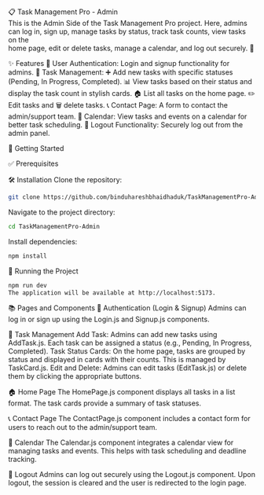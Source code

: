 📋 Task Management Pro - Admin     
            This is the Admin Side of the Task Management Pro project. Here, admins can log in, sign up, manage tasks by status, track task counts, view tasks on the  
      home page, edit or delete tasks, manage a calendar, and log out securely. 🎯

✨ Features
  🔑 User Authentication: Login and signup functionality for admins.
  📝 Task Management:
  ➕ Add new tasks with specific statuses (Pending, In Progress, Completed).
  📊 View tasks based on their status and display the task count in stylish cards.
  🏠 List all tasks on the home page.
  ✏️ Edit tasks and 🗑️ delete tasks.
  📞 Contact Page: A form to contact the admin/support team.
  📅 Calendar: View tasks and events on a calendar for better task scheduling.
  🚪 Logout Functionality: Securely log out from the admin panel.

  
🚀 Getting Started

✅ Prerequisites

🛠️ Installation
Clone the repository:
```bash
git clone https://github.com/binduhareshbhaidhaduk/TaskManagementPro-Admin.git
```

Navigate to the project directory:
```bash
cd TaskManagementPro-Admin
```

Install dependencies:
```bash
npm install
```
🎉 Running the Project
```bash
npm run dev
The application will be available at http://localhost:5173.
```

📚 Pages and Components
🔐 Authentication (Login & Signup)
Admins can log in or sign up using the Login.js and Signup.js components.

📝 Task Management
Add Task: Admins can add new tasks using AddTask.js. Each task can be assigned a status (e.g., Pending, In Progress, Completed).
Task Status Cards: On the home page, tasks are grouped by status and displayed in cards with their counts. This is managed by TaskCard.js.
Edit and Delete: Admins can edit tasks (EditTask.js) or delete them by clicking the appropriate buttons.

🏠 Home Page
The HomePage.js component displays all tasks in a list format. The task cards provide a summary of task statuses.

📞 Contact Page
The ContactPage.js component includes a contact form for users to reach out to the admin/support team.

📅 Calendar
The Calendar.js component integrates a calendar view for managing tasks and events. This helps with task scheduling and deadline tracking.

🚪 Logout
Admins can log out securely using the Logout.js component. Upon logout, the session is cleared and the user is redirected to the login page.
